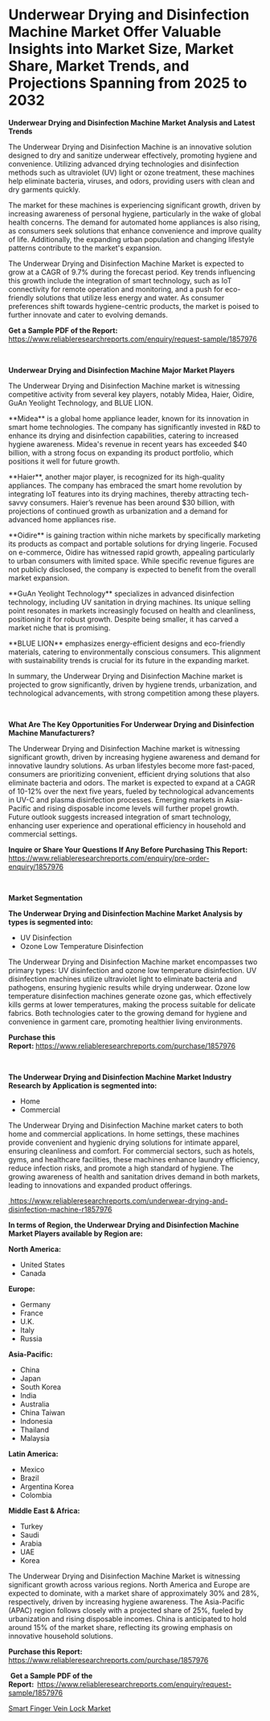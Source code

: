 <p><h1>Underwear Drying and Disinfection Machine Market Offer Valuable Insights into Market Size, Market Share, Market Trends, and Projections Spanning from 2025 to 2032</h1></p><p><strong>Underwear Drying and Disinfection Machine Market Analysis and Latest Trends</strong></p>
<p><p>The Underwear Drying and Disinfection Machine is an innovative solution designed to dry and sanitize underwear effectively, promoting hygiene and convenience. Utilizing advanced drying technologies and disinfection methods such as ultraviolet (UV) light or ozone treatment, these machines help eliminate bacteria, viruses, and odors, providing users with clean and dry garments quickly.</p><p>The market for these machines is experiencing significant growth, driven by increasing awareness of personal hygiene, particularly in the wake of global health concerns. The demand for automated home appliances is also rising, as consumers seek solutions that enhance convenience and improve quality of life. Additionally, the expanding urban population and changing lifestyle patterns contribute to the market's expansion.</p><p>The Underwear Drying and Disinfection Machine Market is expected to grow at a CAGR of 9.7% during the forecast period. Key trends influencing this growth include the integration of smart technology, such as IoT connectivity for remote operation and monitoring, and a push for eco-friendly solutions that utilize less energy and water. As consumer preferences shift towards hygiene-centric products, the market is poised to further innovate and cater to evolving demands.</p></p>
<p><strong>Get a Sample PDF of the Report:&nbsp;</strong> <a href="https://www.reliableresearchreports.com/enquiry/request-sample/1857976?utm_campaign=2393&utm_medium=2&utm_source=Github&utm_content=ia&utm_term=10022025&utm_id=underwear-drying-and-disinfection-machine">https://www.reliableresearchreports.com/enquiry/request-sample/1857976</a></p>
<p>&nbsp;</p>
<p><strong>Underwear Drying and Disinfection Machine Major Market Players</strong></p>
<p><p>The Underwear Drying and Disinfection Machine market is witnessing competitive activity from several key players, notably Midea, Haier, Oidire, GuAn Yeolight Technology, and BLUE LION.</p><p>**Midea** is a global home appliance leader, known for its innovation in smart home technologies. The company has significantly invested in R&D to enhance its drying and disinfection capabilities, catering to increased hygiene awareness. Midea's revenue in recent years has exceeded $40 billion, with a strong focus on expanding its product portfolio, which positions it well for future growth.</p><p>**Haier**, another major player, is recognized for its high-quality appliances. The company has embraced the smart home revolution by integrating IoT features into its drying machines, thereby attracting tech-savvy consumers. Haier’s revenue has been around $30 billion, with projections of continued growth as urbanization and a demand for advanced home appliances rise.</p><p>**Oidire** is gaining traction within niche markets by specifically marketing its products as compact and portable solutions for drying lingerie. Focused on e-commerce, Oidire has witnessed rapid growth, appealing particularly to urban consumers with limited space. While specific revenue figures are not publicly disclosed, the company is expected to benefit from the overall market expansion.</p><p>**GuAn Yeolight Technology** specializes in advanced disinfection technology, including UV sanitation in drying machines. Its unique selling point resonates in markets increasingly focused on health and cleanliness, positioning it for robust growth. Despite being smaller, it has carved a market niche that is promising.</p><p>**BLUE LION** emphasizes energy-efficient designs and eco-friendly materials, catering to environmentally conscious consumers. This alignment with sustainability trends is crucial for its future in the expanding market.</p><p>In summary, the Underwear Drying and Disinfection Machine market is projected to grow significantly, driven by hygiene trends, urbanization, and technological advancements, with strong competition among these players.</p></p>
<p>&nbsp;</p>
<p><strong>What Are The Key Opportunities For Underwear Drying and Disinfection Machine Manufacturers?</strong></p>
<p><p>The Underwear Drying and Disinfection Machine market is witnessing significant growth, driven by increasing hygiene awareness and demand for innovative laundry solutions. As urban lifestyles become more fast-paced, consumers are prioritizing convenient, efficient drying solutions that also eliminate bacteria and odors. The market is expected to expand at a CAGR of 10-12% over the next five years, fueled by technological advancements in UV-C and plasma disinfection processes. Emerging markets in Asia-Pacific and rising disposable income levels will further propel growth. Future outlook suggests increased integration of smart technology, enhancing user experience and operational efficiency in household and commercial settings.</p></p>
<p><strong>Inquire or Share Your Questions If Any Before Purchasing This Report:</strong> <a href="https://www.reliableresearchreports.com/enquiry/pre-order-enquiry/1857976?utm_campaign=2393&utm_medium=2&utm_source=Github&utm_content=ia&utm_term=10022025&utm_id=underwear-drying-and-disinfection-machine">https://www.reliableresearchreports.com/enquiry/pre-order-enquiry/1857976</a></p>
<p>&nbsp;</p>
<p><strong>Market Segmentation</strong></p>
<p><strong>The Underwear Drying and Disinfection Machine Market Analysis by types is segmented into:</strong></p>
<p><ul><li>UV Disinfection</li><li>Ozone Low Temperature Disinfection</li></ul></p>
<p><p>The Underwear Drying and Disinfection Machine market encompasses two primary types: UV disinfection and ozone low temperature disinfection. UV disinfection machines utilize ultraviolet light to eliminate bacteria and pathogens, ensuring hygienic results while drying underwear. Ozone low temperature disinfection machines generate ozone gas, which effectively kills germs at lower temperatures, making the process suitable for delicate fabrics. Both technologies cater to the growing demand for hygiene and convenience in garment care, promoting healthier living environments.</p></p>
<p><strong>Purchase this Report:&nbsp;</strong><a href="https://www.reliableresearchreports.com/purchase/1857976?utm_campaign=2393&utm_medium=2&utm_source=Github&utm_content=ia&utm_term=10022025&utm_id=underwear-drying-and-disinfection-machine">https://www.reliableresearchreports.com/purchase/1857976</a></p>
<p>&nbsp;</p>
<p><strong>The Underwear Drying and Disinfection Machine Market Industry Research by Application is segmented into:</strong></p>
<p><ul><li>Home</li><li>Commercial</li></ul></p>
<p><p>The Underwear Drying and Disinfection Machine market caters to both home and commercial applications. In home settings, these machines provide convenient and hygienic drying solutions for intimate apparel, ensuring cleanliness and comfort. For commercial sectors, such as hotels, gyms, and healthcare facilities, these machines enhance laundry efficiency, reduce infection risks, and promote a high standard of hygiene. The growing awareness of health and sanitation drives demand in both markets, leading to innovations and expanded product offerings.</p></p>
<p><a href="https://www.reliableresearchreports.com/underwear-drying-and-disinfection-machine-r1857976?utm_campaign=2393&utm_medium=2&utm_source=Github&utm_content=ia&utm_term=10022025&utm_id=underwear-drying-and-disinfection-machine">&nbsp;https://www.reliableresearchreports.com/underwear-drying-and-disinfection-machine-r1857976</a></p>
<p><strong>In terms of Region, the Underwear Drying and Disinfection Machine Market Players available by Region are:</strong></p>
<p>
    <p> <strong> North America: </strong>
        <ul>
            <li>United States</li>
            <li>Canada</li>
        </ul>
        </p> 
    <p> <strong> Europe: </strong>
        <ul>
            <li>Germany</li>
            <li>France</li>
            <li>U.K.</li>
            <li>Italy</li>
            <li>Russia</li>
        </ul>
        </p> 
    <p> <strong> Asia-Pacific: </strong>
        <ul>
            <li>China</li>
            <li>Japan</li>
            <li>South Korea</li>
            <li>India</li>
            <li>Australia</li>
            <li>China Taiwan</li>
            <li>Indonesia</li>
            <li>Thailand</li>
            <li>Malaysia</li>
        </ul>
        </p> 
    <p> <strong> Latin America: </strong>
        <ul>
            <li>Mexico</li>
            <li>Brazil</li>
            <li>Argentina Korea</li>
            <li>Colombia</li>
        </ul>
        </p> 
    <p> <strong> Middle East & Africa: </strong>
        <ul>
            <li>Turkey</li>
            <li>Saudi</li>
            <li>Arabia</li>
            <li>UAE</li>
            <li>Korea</li>
        </ul>
    </p>
    </p>
<p><p>The Underwear Drying and Disinfection Machine Market is witnessing significant growth across various regions. North America and Europe are expected to dominate, with a market share of approximately 30% and 28%, respectively, driven by increasing hygiene awareness. The Asia-Pacific (APAC) region follows closely with a projected share of 25%, fueled by urbanization and rising disposable incomes. China is anticipated to hold around 15% of the market share, reflecting its growing emphasis on innovative household solutions.</p></p>
<p><strong>Purchase this Report: </strong><a href="https://www.reliableresearchreports.com/purchase/1857976?utm_campaign=2393&utm_medium=2&utm_source=Github&utm_content=ia&utm_term=10022025&utm_id=underwear-drying-and-disinfection-machine">https://www.reliableresearchreports.com/purchase/1857976</a></p>
<p>&nbsp;<strong>Get a Sample PDF of the Report:&nbsp;&nbsp;</strong><a href="https://www.reliableresearchreports.com/enquiry/request-sample/1857976?utm_campaign=2393&utm_medium=2&utm_source=Github&utm_content=ia&utm_term=10022025&utm_id=underwear-drying-and-disinfection-machine">https://www.reliableresearchreports.com/enquiry/request-sample/1857976</a></p>
<p><strong></strong></p>
<p><p><a href="https://github.com/techerghalim/Market-Research-Report-List-1/blob/main/smart-finger-vein-lock-market.md?utm_campaign=2393&utm_medium=2&utm_source=Github&utm_content=ia&utm_term=10022025&utm_id=underwear-drying-and-disinfection-machine">Smart Finger Vein Lock Market</a></p></p>